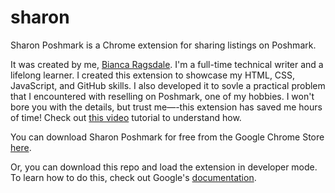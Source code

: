 # sharon
Sharon Poshmark is a Chrome extension for sharing listings on Poshmark. 

It was created by me, [Bianca Ragsdale](https://www.linkedin.com/in/biancaragsdale/). I'm a full-time technical writer and a lifelong learner. I created this extension to showcase my HTML, CSS, JavaScript, and GitHub skills. I also developed it to sovle a practical problem that I encountered with reselling on Poshmark, one of my hobbies. I won't bore you with the details, but trust me—-this extension has saved me hours of time! Check out [this video](https://youtu.be/FQCCf1sM-a4) tutorial to understand how.

You can download Sharon Poshmark for free from the Google Chrome Store [here](https://chromewebstore.google.com/detail/sharon-poshmark/eodccgdhbjjbkkbmailnjbbhhcnclkhe?hl=en-GB).

Or, you can download this repo and load the extension in developer mode. To learn how to do this, check out Google's [documentation](https://developer.chrome.com/docs/extensions/mv3/getstarted/development-basics/#load-unpacked).